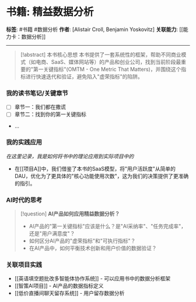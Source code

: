 # 书籍: 精益数据分析

**标签**: #书籍 #数据分析
**作者**: [Alistair Croll, Benjamin Yoskovitz]
**关联能力**: [[能力卡：数据分析]]

---

> [!abstract] 本书核心思想
> 本书提供了一套系统性的框架，帮助不同商业模式（如电商、SaaS、媒体网站等）的产品和创业公司，找到当前阶段最重要的"第一关键指标"(OMTM - One Metric That Matters)，并围绕这个指标进行快速迭代和验证，避免陷入"虚荣指标"的陷阱。

### 我的读书笔记/关键章节
- [ ] 章节一：我们都在撒谎
- [ ] 章节二：找到你的第一关键指标
- ...

### 我的实践应用
*在这里记录，我是如何将书中的理论应用到实际项目中的*
- 在[[项目A]]中，我们借鉴了本书的SaaS模型，将"用户活跃度"从简单的DAU，优化为了更具体的"核心功能使用次数"，这为我们的决策提供了更准确的指引。

### AI时代的思考
> [!question] **AI产品如何应用精益数据分析？**
> - AI产品的"第一关键指标"应该是什么？是"AI采纳率"、"任务完成率"，还是"用户满意度"？
> - 如何区分AI产品的"虚荣指标"和"可执行指标"？
> - 在AI产品中，如何平衡技术创新和用户价值的数据验证？

### 关联项目实践
- [[英语填空题批改多智能体协作系统]] - 可以应用书中的数据分析框架
- [[智策AI项目]] - AI产品的数据指标定义
- [[低价直播间聊天留存系统]] - 用户留存数据分析